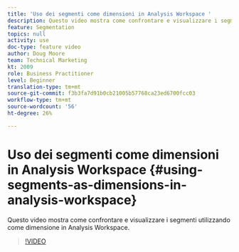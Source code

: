 ```yaml
---
title: 'Uso dei segmenti come dimensioni in Analysis Workspace '
description: Questo video mostra come confrontare e visualizzare i segmenti utilizzando come dimensione in Analysis Workspace.
feature: Segmentation
topics: null
activity: use
doc-type: feature video
author: Doug Moore
team: Technical Marketing
kt: 2009
role: Business Practitioner
level: Beginner
translation-type: tm+mt
source-git-commit: f3b3fa7d91b0cb21005b57768ca23ed6700fcc03
workflow-type: tm+mt
source-wordcount: '56'
ht-degree: 26%

---
```



# Uso dei segmenti come dimensioni in Analysis Workspace {#using-segments-as-dimensions-in-analysis-workspace}

Questo video mostra come confrontare e visualizzare i segmenti utilizzando come dimensione in Analysis Workspace.

>[!VIDEO](https://video.tv.adobe.com/v/23974/?quality=12)